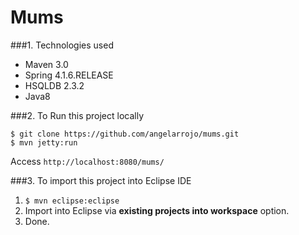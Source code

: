 Mums
===============================

###1. Technologies used
* Maven 3.0
* Spring 4.1.6.RELEASE
* HSQLDB 2.3.2
* Java8

###2. To Run this project locally
```shell
$ git clone https://github.com/angelarrojo/mums.git
$ mvn jetty:run
```
Access ```http://localhost:8080/mums/```

###3. To import this project into Eclipse IDE
1. ```$ mvn eclipse:eclipse```
2. Import into Eclipse via **existing projects into workspace** option.
3. Done.
